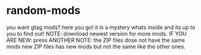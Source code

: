 # random-mods
you want gtag mods? here you go!
       it is a mystery whats inside and its up to you to find out!
      NOTE: download newest version for more mods.
               IF YOU ARE NEW: press
ANOTHER NOTE: the ZIP files dose not have the same mods new ZIP files has new mods but not the same like the other ones.
